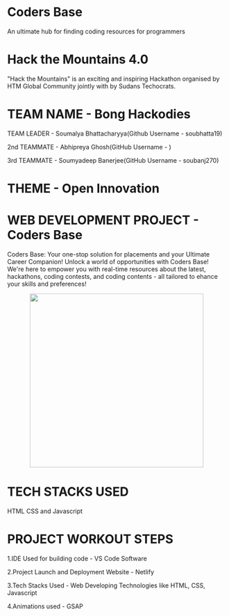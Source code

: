 # Coders Base
An ultimate hub for finding coding resources for programmers

# Hack the Mountains 4.0

"Hack the Mountains" is an exciting and inspiring Hackathon organised by HTM Global Community jointly with by Sudans Techocrats.
 
# TEAM NAME - Bong Hackodies

TEAM LEADER - Soumalya Bhattacharyya(Github Username - soubhatta19)

2nd TEAMMATE - Abhipreya Ghosh(GitHub Username -  )

3rd TEAMMATE - Soumyadeep Banerjee(GitHub Username - soubanj270)


# THEME - Open Innovation

# WEB DEVELOPMENT PROJECT - Coders Base

Coders Base: Your one-stop solution for placements and your Ultimate Career Companion! 
Unlock a world of opportunities with Coders Base! We're here to empower you with real-time resources about the latest, hackathons, coding contests, and coding contents - all tailored to ehance your skills and preferences! 

<p align="center">
  <img width="400" height="400" src="https://github.com/soucharya19/CodeSquare/assets/145778953/ef442e43-4067-495b-910d-a8420e1844b9">
</p>

# TECH STACKS USED
HTML CSS and Javascript

# PROJECT WORKOUT STEPS

1.IDE Used for building code - VS Code Software

2.Project Launch and Deployment Website - Netlify

3.Tech Stacks Used - Web Developing Technologies like HTML, CSS, Javascript

4.Animations used - GSAP
